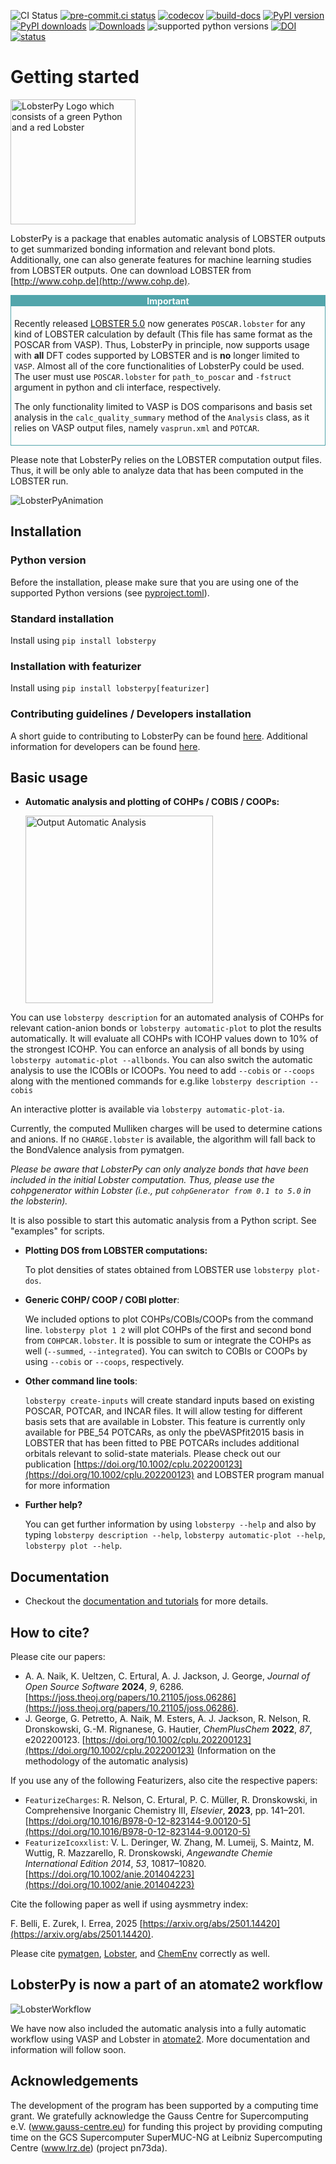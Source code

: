 ![CI Status](https://github.com/JaGeo/LobsterPy/actions/workflows/python-package.yml/badge.svg) [![pre-commit.ci status](https://results.pre-commit.ci/badge/github/JaGeo/LobsterPy/main.svg)](https://results.pre-commit.ci/latest/github/JaGeo/LobsterPy/main) [![codecov](https://codecov.io/gh/JaGeo/LobsterPy/graph/badge.svg?token=MC5BRXVEGW)](https://codecov.io/gh/JaGeo/LobsterPy) [![build-docs](https://github.com/JaGeo/LobsterPy/actions/workflows/docs.yml/badge.svg)](https://jageo.github.io/LobsterPy/) [![PyPI version](https://badge.fury.io/py/lobsterpy.svg)](https://badge.fury.io/py/lobsterpy) [![PyPI downloads](https://img.shields.io/pypi/dm/lobsterpy?style=flat&color=blue&label=pypi%20downloads)](https://pypi.org/project/lobsterpy) [![Downloads](https://pepy.tech/badge/lobsterpy)](https://pepy.tech/project/lobsterpy) ![supported python versions](https://img.shields.io/pypi/pyversions/lobsterpy) [![DOI](https://zenodo.org/badge/343384088.svg)](https://zenodo.org/badge/latestdoi/343384088) [![status](https://joss.theoj.org/papers/4e8524125e36486c65a4b435bbfe2df2/status.svg)](https://joss.theoj.org/papers/4e8524125e36486c65a4b435bbfe2df2)
# Getting started
<img src="https://raw.githubusercontent.com/JaGeo/LobsterPy/main/LobsterPyLogo.png" alt="LobsterPy Logo which consists of a green Python and a red Lobster" width="200"/>

LobsterPy is a package that enables automatic analysis of LOBSTER outputs to get summarized bonding information and relevant bond plots. Additionally, one can also generate features for machine learning studies from LOBSTER outputs. One can download LOBSTER from [http://www.cohp.de](http://www.cohp.de).

<div style="border: 1px solid #52a5ab; padding: 5px; position: relative;">
    <div style="background-color: #52a5ab; color: #ffffff; padding: 0px; position: absolute; top: 0; left: 0; right: 0; text-align: center;">
        <strong>Important</strong>
    </div>
<br>

Recently released [LOBSTER 5.0](https://schmeling.ac.rwth-aachen.de/cohp/index.php?menuID=6) now generates `POSCAR.lobster` for any kind of LOBSTER calculation by default (This file has same format as the POSCAR from VASP). Thus, LobsterPy in principle, now supports usage with **all** DFT codes supported by LOBSTER and is **no** longer limited to `VASP`. Almost all of the core functionalities of LobsterPy could be used. The user must use `POSCAR.lobster` for `path_to_poscar` and `-fstruct` argument in python and cli interface, respectively.

The only functionality limited to VASP is DOS comparisons and basis set analysis in the `calc_quality_summary` method of the `Analysis` class, as it relies on VASP output files, namely `vasprun.xml` and `POTCAR`.
</div>

Please note that LobsterPy relies on the LOBSTER computation output files. Thus, it will be only able to analyze data that has been computed in the LOBSTER run.

![LobsterPyAnimation](https://github.com/JaGeo/LobsterPy/assets/22094846/8f06b84c-db6d-414c-8590-aa04c957c728)


## Installation

### Python version
Before the installation, please make sure that you are using one of the supported Python versions (see [pyproject.toml](https://github.com/JaGeo/LobsterPy/blob/main/pyproject.toml)).

### Standard installation
Install using ``pip install lobsterpy``

### Installation with featurizer
Install using ``pip install lobsterpy[featurizer]``

### Contributing guidelines / Developers installation
A short guide to contributing to LobsterPy can be found [here](https://jageo.github.io/LobsterPy/dev/contributing.html).
Additional information for developers can be found [here](https://jageo.github.io/LobsterPy/dev/dev_installation.html).


## Basic usage

* **Automatic analysis and plotting of COHPs / COBIS / COOPs:**

    <img src="https://github.com/JaGeo/LobsterPy/assets/22094846/6587e752-6ea4-4358-a763-3633d5a21869" alt="Output Automatic Analysis" width="300"/>

You can use ``lobsterpy description`` for an automated analysis of COHPs for relevant cation-anion bonds or ``lobsterpy automatic-plot`` to plot the results automatically.
It will evaluate all COHPs with ICOHP values down to 10% of the strongest ICOHP.
You can enforce an analysis of all bonds by using ``lobsterpy automatic-plot --allbonds``.
You can also switch the automatic analysis to use the ICOBIs or ICOOPs. You need to add `--cobis` or `--coops` along with the mentioned commands
for e.g.like  ``lobsterpy description --cobis``

An interactive plotter is available via ``lobsterpy automatic-plot-ia``.

Currently, the computed Mulliken charges will be used to determine cations and anions. If no ``CHARGE.lobster`` is available, the algorithm will fall back to the BondValence analysis from pymatgen.

*Please be aware that LobsterPy can only analyze bonds that have been included in the initial Lobster computation. Thus, please use the cohpgenerator within Lobster (i.e., put `cohpGenerator from 0.1 to 5.0` in the *lobsterin*).*


It is also possible to start this automatic analysis from a Python script. See "examples" for scripts.

* **Plotting DOS from LOBSTER computations:**

  To plot densities of states obtained from LOBSTER use ``lobsterpy plot-dos``.


* **Generic COHP/ COOP / COBI plotter**:

  We included options to plot COHPs/COBIs/COOPs from the command line.
``lobsterpy plot 1 2`` will plot COHPs of the first and second bond from ``COHPCAR.lobster``. It is possible to sum or integrate the COHPs as well (``--summed``, ``--integrated``). You can switch to COBIs or COOPs by using ``--cobis`` or ``--coops``, respectively.

* **Other command line tools**:

    ``lobsterpy create-inputs`` will create standard inputs based on existing POSCAR, POTCAR, and INCAR files. It will allow testing for different basis sets that are available in Lobster. This feature is currently only available for PBE_54 POTCARs, as only the pbeVASPfit2015 basis in LOBSTER that has been fitted to PBE POTCARs includes additional orbitals relevant to solid-state materials. Please
                        check out our publication [https://doi.org/10.1002/cplu.202200123](https://doi.org/10.1002/cplu.202200123) and LOBSTER program manual for more information


* **Further help?**

    You can get further information by using ``lobsterpy --help`` and also by typing ``lobsterpy description --help``,
``lobsterpy automatic-plot --help``, ``lobsterpy plot --help``.

## Documentation
* Checkout the [documentation and tutorials](https://jageo.github.io/LobsterPy/) for more details.


## How to cite?
Please cite our papers:
* A. A. Naik, K. Ueltzen, C. Ertural, A. J. Jackson, J. George, *Journal of Open Source Software* **2024**, *9*, 6286. [https://joss.theoj.org/papers/10.21105/joss.06286](https://joss.theoj.org/papers/10.21105/joss.06286).
* J. George, G. Petretto, A. Naik, M. Esters, A. J. Jackson, R. Nelson, R. Dronskowski, G.-M. Rignanese, G. Hautier, *ChemPlusChem* **2022**, *87*, e202200123. [https://doi.org/10.1002/cplu.202200123](https://doi.org/10.1002/cplu.202200123) (Information on the methodology of the automatic analysis)

If you use any of the following Featurizers, also cite the respective papers:

* `FeaturizeCharges`: R. Nelson, C. Ertural, P. C. Müller, R. Dronskowski, in Comprehensive Inorganic Chemistry III, *Elsevier*, **2023**, pp. 141–201. [https://doi.org/10.1016/B978-0-12-823144-9.00120-5](https://doi.org/10.1016/B978-0-12-823144-9.00120-5)
* `FeaturizeIcoxxlist`: V. L. Deringer, W. Zhang, M. Lumeij, S. Maintz, M. Wuttig, R. Mazzarello, R. Dronskowski, *Angewandte Chemie International Edition 2014*, *53*, 10817–10820. [https://doi.org/10.1002/anie.201404223](https://doi.org/10.1002/anie.201404223)

Cite the following paper as well if using aysmmetry index:

F. Belli, E. Zurek, I. Errea, 2025 [https://arxiv.org/abs/2501.14420](https://arxiv.org/abs/2501.14420).

Please cite [pymatgen](https://github.com/materialsproject/pymatgen), [Lobster](https://schmeling.ac.rwth-aachen.de/cohp/index.php?menuID=1), and [ChemEnv](https://doi.org/10.1107/S2052520620007994) correctly as well.


## LobsterPy is now a part of an atomate2 workflow
![LobsterWorkflow](https://github.com/JaGeo/LobsterPy/assets/22094846/337615ac-542e-446c-bc63-fb5946b16544)

We have now also included the automatic analysis into a fully automatic workflow using VASP and Lobster in [atomate2](https://github.com/materialsproject/atomate2). More documentation and information will follow soon.


## Acknowledgements
The development of the program has been supported by a computing time grant. We gratefully acknowledge the Gauss Centre for Supercomputing e.V. (www.gauss-centre.eu) for funding this project by providing computing time on the GCS Supercomputer SuperMUC-NG at Leibniz Supercomputing Centre (www.lrz.de) (project pn73da).

